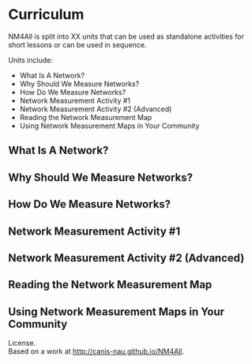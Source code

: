 # Curriculum

NM4All is split into XX units that can be used as standalone activities for short lessons or can be used in sequence. 

Units include:
- What Is A Network?
- Why Should We Measure Networks?
- How Do We Measure Networks?
- Network Measurement Activity \#1
- Network Measurement Activity \#2 (Advanced)
- Reading the Network Measurement Map
- Using Network Measurement Maps in Your Community

## What Is A Network?

## Why Should We Measure Networks?

## How Do We Measure Networks?

## Network Measurement Activity \#1

## Network Measurement Activity \#2 (Advanced)

## Reading the Network Measurement Map

## Using Network Measurement Maps in Your Community

License</a>.<br />Based on a work at <a xmlns:dct="http://purl.org/dc/terms/" href="http://canis-nau.github.io/NM4All" rel="dct:source">http://canis-nau.github.io/NM4All</a>.

